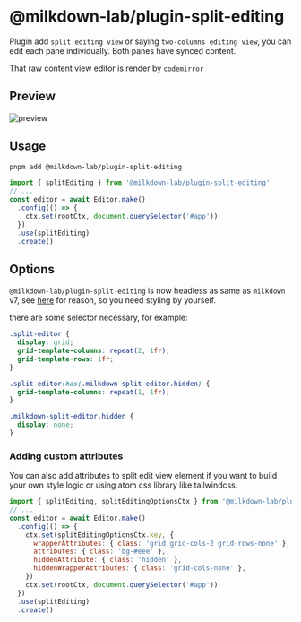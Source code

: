 # @milkdown-lab/plugin-split-editing

Plugin add `split editing view` or saying `two-columns editing view`, you can edit each pane individually. Both panes have synced content.

That raw content view editor is render by `codemirror`

## Preview

![preview](https://user-images.githubusercontent.com/29378026/212620000-6c8ec43e-bb8f-4cab-92bf-cf997451baf7.png)

## Usage

```sh
pnpm add @milkdown-lab/plugin-split-editing
```

```javascript
import { splitEditing } from '@milkdown-lab/plugin-split-editing'
// ...
const editor = await Editor.make()
  .config(() => {
    ctx.set(rootCtx, document.querySelector('#app'))
  })
  .use(splitEditing)
  .create()
```

## Options

`@milkdown-lab/plugin-split-editing` is now headless as same as `milkdown` v7, see [here](https://saul-mirone.github.io/a-brief-introduction-to-milkdown-v7/) for reason, so you need styling by yourself.

there are some selector necessary, for example:

```css
.split-editor {
  display: grid;
  grid-template-columns: repeat(2, 1fr);
  grid-template-rows: 1fr;
}

.split-editor:has(.milkdown-split-editor.hidden) {
  grid-template-columns: repeat(1, 1fr);
}

.milkdown-split-editor.hidden {
  display: none;
}
```

### Adding custom attributes


You can also add attributes to split edit view element if you want to build your own style logic or using atom css library like tailwindcss.

```javascript
import { splitEditing, splitEditingOptionsCtx } from '@milkdown-lab/plugin-fullscreen'
// ...
const editor = await Editor.make()
  .config(() => {
    ctx.set(splitEditingOptionsCtx.key, {
      wrapperAttributes: { class: 'grid grid-cols-2 grid-rows-none' },
      attributes: { class: 'bg-#eee' },
      hiddenAttribute: { class: 'hidden' },
      hiddenWrapperAttributes: { class: 'grid-cols-none' },
    })
    ctx.set(rootCtx, document.querySelector('#app'))
  })
  .use(splitEditing)
  .create()
```
